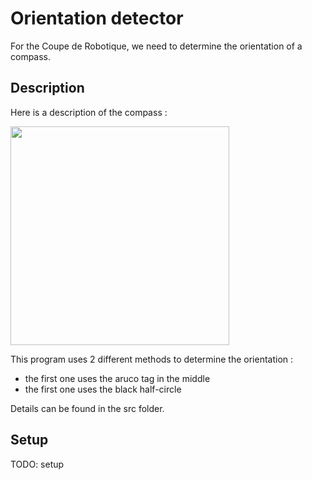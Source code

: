 # Orientation detector

For the Coupe de Robotique, we need to determine the orientation of a compass.

## Description

Here is a description of the compass :

<img src="../doc/gir.png" width="350">

This program uses 2 different methods to determine the orientation :
- the first one uses the aruco tag in the middle
- the first one uses the black half-circle

Details can be found in the src folder.

## Setup 

TODO: setup